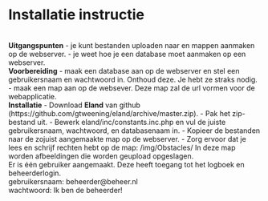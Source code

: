 <h1>Installatie instructie</H1>
<br>
<b>Uitgangspunten</b>
- je kunt bestanden uploaden naar en mappen aanmaken op de webserver.
- je weet hoe je een database moet aanmaken op een webserver.
<br>
<b>Voorbereiding</b>
- maak een database aan op de webserver en stel een gebruikersnaam en wachtwoord in. Onthoud deze. Je hebt ze straks nodig.
- maak een map aan op de websever. Deze map zal de url vormen voor de webapplicatie.
<br>
<b>Installatie</b>
- Download <b>Eland</b> van github (https://github.com/gtweening/eland/archive/master.zip).
- Pak het zip-bestand uit.
- Bewerk eland/inc/constants.inc.php en vul de juiste gebruikersnaam, wachtwoord, en databasenaam in.
- Kopieer de bestanden naar de zojuist aangemaakte map op de webserver.
- Zorg ervoor dat je lees en schrijf rechten hebt op de map: /img/Obstacles/ 
  In deze map worden afbeeldingen die worden geupload opgeslagen.
<br>
Er is één gebruiker aangemaakt. Deze heeft toegang tot het logboek en beheerderlogin.<br>
gebruikersnaam: beheerder@beheer.nl <br>
wachtwoord: Ik ben de beheerder!

